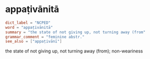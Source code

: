 # appaṭivānitā

``` toml
dict_label = "NCPED"
word = "appaṭivānitā"
summary = "the state of not giving up, not turning away (from"
grammar_comment = "feminine abstr."
see_also = ["appaṭivānī"]
```

the state of not giving up, not turning away (from); non\-weariness

